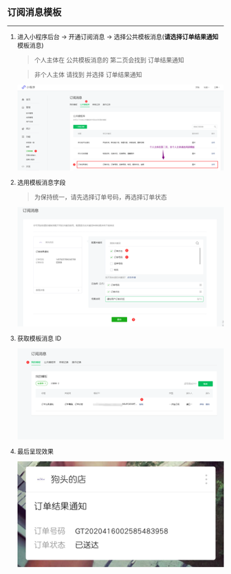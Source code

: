 ## 订阅消息模板
---

1. 进入小程序后台 -> 开通订阅消息 -> 选择公共模板消息(**请选择订单结果通知**模板消息)
    > 个人主体在 公共模板消息的 第二页会找到 订单结果通知

    > 非个人主体 请找到 并选择 订单结果通知 

    ![选择模板消息](./img/k.png)

2. 选用模板消息字段

    > 为保持统一，请先选择订单号码，再选择订单状态

    ![选用模板消息字段](./img/l.png)

3. 获取模板消息 ID

    ![获取模板消息ID](./img/m.png)

4. 最后呈现效果

    ![效果](./img/n.png)